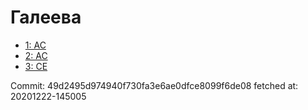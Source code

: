 # Галеева
- [1: AC](1.md)
- [2: AC](2.md)
- [3: CE](3.md)

Commit: 49d2495d974940f730fa3e6ae0dfce8099f6de08
 fetched at: 20201222-145005
